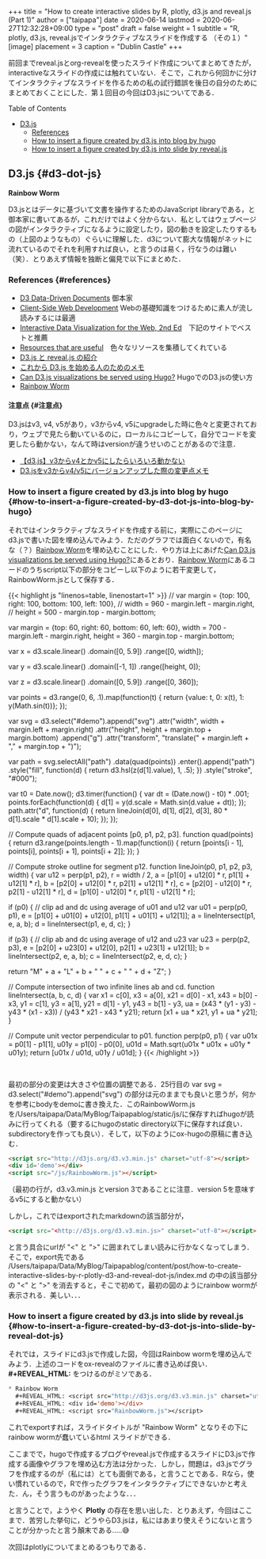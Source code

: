 +++
title = "How to create interactive slides by R, plotly, d3.js and reveal.js (Part 1)"
author = ["taipapa"]
date = 2020-06-14
lastmod = 2020-06-27T12:32:28+09:00
type = "post"
draft = false
weight = 1
subtitle = "R, plotly, d3.js, reveal.jsでインタラクティブなスライドを作成する （その１）"
[image]
  placement = 3
  caption = "Dublin Castle"
+++

前回までreveal.jsとorg-revealを使ったスライド作成についてまとめてきたが，interactiveなスライドの作成には触れていない．そこで，これから何回かに分けてインタラクティブなスライドを作るための私の試行錯誤を後日の自分のためにまとめておくことにした．第１回目の今回はD3.jsについてである．

<!--more-->

<div class="ox-hugo-toc toc">
<div></div>

<div class="heading">Table of Contents</div>

- [D3.js](#d3-dot-js)
    - [References](#references)
    - [How to insert a figure created by d3.js into blog by hugo](#how-to-insert-a-figure-created-by-d3-dot-js-into-blog-by-hugo)
    - [How to insert a figure created by d3.js into slide by reveal.js](#how-to-insert-a-figure-created-by-d3-dot-js-into-slide-by-reveal-dot-js)

</div>
<!--endtoc-->


## D3.js {#d3-dot-js}

**Rainbow Worm**
 <script src="http://d3js.org/d3.v3.min.js" charset="utf-8"></script>
 <div id='demo'></div>
 <script src="/js/RainbowWorm.js"></script>

D3.jsとはデータに基づいて文書を操作するためのJavaScript libraryである，と御本家に書いてあるが，これだけではよく分からない．私としてはウェブページの図がインタラクティブになるように設定したり，図の動きを設定したりするもの（上図のようなもの）ぐらいに理解した．d3について膨大な情報がネットに流れているのでそれを利用すれば良い，と言うのは易く，行なうのは難い（笑）．とりあえず情報を独断と偏見で以下にまとめた．


### References {#references}

-   [D3 Data-Driven Documents](https://d3js.org/) 御本家
-   [Client-Side Web Development](https://info343.github.io/) Webの基礎知識をつけるために素人が流し読みするには最適
-   [Interactive Data Visualization for the Web, 2nd Ed](https://alignedleft.com/tutorials/d3)　下記のサイトでベストと推薦
-   [Resources that are useful](http://www.rebeccabarter.com/useful%5Fresources/)　色々なリソースを集積してくれている
-   [D3.js と reveal.js の紹介](https://techplay.jp/event/452880)
-   [これから D3.js を始める人のためのメモ](https://qiita.com/corestate55/items/e70d5981c33a89f63367)
-   [Can D3.js visualizations be served using Hugo?](https://stackoverflow.com/questions/60746090/can-d3-js-visualizations-be-served-using-hugo) HugoでのD3.jsの使い方
-   [Rainbow Worm](https://bl.ocks.org/mbostock/4165404/c9d1f8d69fcdf17b352235419c190e1a36645ce8)


#### 注意点 {#注意点}

D3.jsはv3, v4, v5があり，v3からv4, v5にupgradeした時に色々と変更されており，ウェブで見たら動いているのに，ローカルにコピーして，自分でコードを変更したら動かない，なんて時はversionが違うせいのことがあるので注意．

-   [【d3.js】v3からv4とかv5にしたらいろいろ動かない](https://qiita.com/mk-tool/items/d9f74e9b8ecaf1a3e3ab)
-   [D3.jsをv3からv4/v5にバージョンアップした際の変更点メモ](https://qiita.com/zak%5Fy/items/1a4e7117d7a1791d54d3)


### How to insert a figure created by d3.js into blog by hugo {#how-to-insert-a-figure-created-by-d3-dot-js-into-blog-by-hugo}

それではインタラクティブなスライドを作成する前に，実際にこのページにd3.jsで書いた図を埋め込んでみよう．ただのグラフでは面白くないので，有名な（？）[Rainbow Worm](https://bl.ocks.org/mbostock/4165404/c9d1f8d69fcdf17b352235419c190e1a36645ce8)を埋め込むことにした．やり方は上にあげた[Can D3.js visualizations be served using Hugo?](https://stackoverflow.com/questions/60746090/can-d3-js-visualizations-be-served-using-hugo)にあるとおり．[Rainbow Worm](https://bl.ocks.org/mbostock/4165404/c9d1f8d69fcdf17b352235419c190e1a36645ce8)にあるコードのうちscript以下の部分をコピーし以下のように若干変更して，RainbowWorm.jsとして保存する．

{{< highlight js "linenos=table, linenostart=1" >}}
// var margin = {top: 100, right: 100, bottom: 100, left: 100},
//     width = 960 - margin.left - margin.right,
//     height = 500 - margin.top - margin.bottom;

var margin = {top: 60, right: 60, bottom: 60, left: 60},
    width = 700 - margin.left - margin.right,
    height = 360 - margin.top - margin.bottom;

var x = d3.scale.linear()
    .domain([0, 5.9])
    .range([0, width]);

var y = d3.scale.linear()
    .domain([-1, 1])
    .range([height, 0]);

var z = d3.scale.linear()
    .domain([0, 5.9])
    .range([0, 360]);

var points = d3.range(0, 6, .1).map(function(t) {
  return {value: t, 0: x(t), 1: y(Math.sin(t))};
});

var svg = d3.select("#demo").append("svg")
    .attr("width", width + margin.left + margin.right)
    .attr("height", height + margin.top + margin.bottom)
  .append("g")
    .attr("transform", "translate(" + margin.left + "," + margin.top + ")");

var path = svg.selectAll("path")
    .data(quad(points))
  .enter().append("path")
    .style("fill", function(d) { return d3.hsl(z(d[1].value), 1, .5); })
    .style("stroke", "#000");

var t0 = Date.now();
d3.timer(function() {
  var dt = (Date.now() - t0) * .001;
  points.forEach(function(d) { d[1] = y(d.scale = Math.sin(d.value + dt)); });
  path.attr("d", function(d) { return lineJoin(d[0], d[1], d[2], d[3], 80 * d[1].scale * d[1].scale + 10); });
});

// Compute quads of adjacent points [p0, p1, p2, p3].
function quad(points) {
  return d3.range(points.length - 1).map(function(i) {
    return [points[i - 1], points[i], points[i + 1], points[i + 2]];
  });
}

// Compute stroke outline for segment p12.
function lineJoin(p0, p1, p2, p3, width) {
  var u12 = perp(p1, p2),
      r = width / 2,
      a = [p1[0] + u12[0] * r, p1[1] + u12[1] * r],
      b = [p2[0] + u12[0] * r, p2[1] + u12[1] * r],
      c = [p2[0] - u12[0] * r, p2[1] - u12[1] * r],
      d = [p1[0] - u12[0] * r, p1[1] - u12[1] * r];

  if (p0) { // clip ad and dc using average of u01 and u12
    var u01 = perp(p0, p1), e = [p1[0] + u01[0] + u12[0], p1[1] + u01[1] + u12[1]];
    a = lineIntersect(p1, e, a, b);
    d = lineIntersect(p1, e, d, c);
  }

  if (p3) { // clip ab and dc using average of u12 and u23
    var u23 = perp(p2, p3), e = [p2[0] + u23[0] + u12[0], p2[1] + u23[1] + u12[1]];
    b = lineIntersect(p2, e, a, b);
    c = lineIntersect(p2, e, d, c);
  }

  return "M" + a + "L" + b + " " + c + " " + d + "Z";
}

// Compute intersection of two infinite lines ab and cd.
function lineIntersect(a, b, c, d) {
  var x1 = c[0], x3 = a[0], x21 = d[0] - x1, x43 = b[0] - x3,
      y1 = c[1], y3 = a[1], y21 = d[1] - y1, y43 = b[1] - y3,
      ua = (x43 * (y1 - y3) - y43 * (x1 - x3)) / (y43 * x21 - x43 * y21);
  return [x1 + ua * x21, y1 + ua * y21];
}

// Compute unit vector perpendicular to p01.
function perp(p0, p1) {
  var u01x = p0[1] - p1[1], u01y = p1[0] - p0[0],
      u01d = Math.sqrt(u01x * u01x + u01y * u01y);
  return [u01x / u01d, u01y / u01d];
}
{{< /highlight >}}

<br>

最初の部分の変更は大きさや位置の調整である．25行目の var svg = d3.select("#demo").append("svg") の部分は元のままでも良いと思うが，何かを参考にbodyをdemoに書き換えた．このRainbowWorm.jsを/Users/taipapa/Data/MyBlog/Taipapablog/static/js/に保存すればhugoが読みに行ってくれる（要するにhugoのstatic directory以下に保存すれば良い．subdirectoryを作っても良い）．そして，以下のようにox-hugoの原稿に書き込む．

```html
<script src="http://d3js.org/d3.v3.min.js" charset="utf-8"></script>
<div id='demo'></div>
<script src="/js/RainbowWorm.js"></script>
```

（最初の行が，d3.v3.min.js とversion 3であることに注意．version 5を意味するv5にすると動かない）

しかし，これではexportされたmarkdownの該当部分が，

```html
<script src="<http://d3js.org/d3.v3.min.js>" charset="utf-8"></script>
```

と言う具合にurlが "<" と ">" に囲まれてしまい読みに行かなくなってしまう．そこで，export先である /Users/taipapa/Data/MyBlog/Taipapablog/content/post/how-to-create-interactive-slides-by-r-plotly-d3-and-reveal-dot-js/index.md の中の該当部分の "<" と ">" を消去すると，そこで初めて，最初の図のようにrainbow wormが表示される．美しい．．．


### How to insert a figure created by d3.js into slide by reveal.js {#how-to-insert-a-figure-created-by-d3-dot-js-into-slide-by-reveal-dot-js}

それでは，スライドにd3.jsで作成した図，今回はRainbow wormを埋め込んでみよう．上述のコードをox-revealのファイルに書き込めば良い． **#+REVEAL\_HTML:** をつけるのがミソである．

```lisp
* Rainbow Worm
  #+REVEAL_HTML: <script src="http://d3js.org/d3.v3.min.js" charset="utf-8"></script>
  #+REVEAL_HTML: <div id='demo'></div>
  #+REVEAL_HTML: <script src="RainbowWorm.js"></script>
```

これでexportすれば，スライドタイトルが "Rainbow Worm" となりその下にrainbow wormが蠢いているhtml スライドができる．

ここまでで，hugoで作成するブログやreveal.jsで作成するスライドにD3.jsで作成する画像やグラフを埋め込む方法は分かった．しかし，問題は，d3.jsでグラフを作成するのが（私には）とても面倒である，と言うことである．Rなら，使い慣れているので，Rで作ったグラフをインタラクティブにできないかと考えた．ん，そう言うものがあったような．．．

と言うことで，ようやく **Plotly** の存在を思い出した．とりあえず，今回はここまで．苦労した挙句に，どうやらD3.jsは，私にはあまり使えそうにないと言うことが分かったと言う顛末である.....😅

次回はplotlyについてまとめるつもりである．
